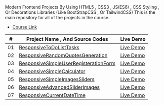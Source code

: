 Modern Frontend Projects By Using HTML5 , CSS3 , JS(ES6) , CSS Styling , Or Decorations Libraries (Like BootStrapCSS , Or TailwindCSS) 
This is the main repository for all of the projects in the course.

- [Course Link](https://github.com/MahmoudKhalidShabaanOmar2/ModernFrontEndProjects)

| #   | Project Name  , And Source Codes                        | Live Demo   |
|-----|---------------------------------------------------------|-------------|
| 01  | [ResponsiveToDoListTasks]([https://github.com/MahmoudKhalidShabaanOmar2/ModernFrontEndProjects/tree/main/ResponsiveToDoList])     | [Live Demo](https://mahmoudkhalidshabaanomar2.github.io/ModernFrontEndProjects/ResponsiveToDoList/) |
| 02 | [ResponsiveRandomQuotesGeneration](https://github.com/MahmoudKhalidShabaanOmar2/ModernFrontEndProjects/tree/main/ResponsiveQuotesGeneration) | [Live Demo](https://mahmoudkhalidshabaanomar2.github.io/ModernFrontEndProjects/ResponsiveQuotesGeneration/) |
| 03 | [ResponsiveSimpleUserRegisterationForm](https://github.com/MahmoudKhalidShabaanOmar2/ModernFrontEndProjects/tree/main/ResponsiveSimpleUserRegisterationForm) | [Live Demo](https://mahmoudkhalidshabaanomar2.github.io/ModernFrontEndProjects/ResponsiveSimpleUserRegisterationForm/) |
| 04 | [ResponsiveSimpleCalculator](https://github.com/MahmoudKhalidShabaanOmar2/ModernFrontEndProjects/tree/main/ResponsiveSimpleCalculator) | [Live Demo](https://mahmoudkhalidshabaanomar2.github.io/ModernFrontEndProjects/ResponsiveSimpleCalculator) |
| 05 | [ResponsiveSimpleImagesSliders](https://github.com/MahmoudKhalidShabaanOmar2/ModernFrontEndProjects/tree/main/ResponsiveSimpleImagesSliders) | [Live Demo](https://mahmoudkhalidshabaanomar2.github.io/ModernFrontEndProjects//ResponsiveSimpleImagesSliders/) |
| 06 | [ResponsiveAdvancedSliderImages](https://github.com/MahmoudKhalidShabaanOmar2/ModernFrontEndProjects/tree/main/ResponsiveAdvancedSliderImages) | [Live Demo](https://mahmoudkhalidshabaanomar2.github.io/ModernFrontEndProjects//ResponsiveAdvancedSliderImages/) |
| 07 | [ResponsiveCurrentDateTime](https://github.com/MahmoudKhalidShabaanOmar2/ModernFrontEndProjects/tree/main/ResponsiveCurrentDateTime) | [Live Demo](https://mahmoudkhalidshabaanomar2.github.io/ModernFrontEndProjects/ResponsiveCurrentDateTime/) |
